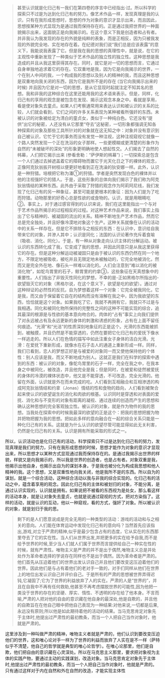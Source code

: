 <blockquote data-pid="E9ug-b2Z">甚至认识就是化归己有一我们在第四卷的序言中已经指出·过。所以科学的探索只不过是为达到化归己有的努力。像艺术作品一样，发现真理是我的认识，只有在我形成思想时，思想的作为对象的意识才显示出来，而且因此，思想按某种方式显现为是通过我而保持存在的。正是通过我把世界的一种面貌揭示出来，这面貌正是向我揭示的。在这个意义下我是创造者和占有者。并非我认为我发现的存在的外貌是纯粹的表象，而是正相反，因为只被我发现的外貌完全地、实在地存在着。在纪德对我们说“我们总是应该表露”的意义下，我能说我表露了它。但是我在我的思想的真理性中，就是说，在它的主观性中重新发现了一种类似于艺术作品的独立性的独立性。这种思想是我造成的并且从我这里获得其存在。同时，就它是对一切的思想而言，它通过自身单独地追求着它的存在。它双重地是我，因为它是向我揭示的世界，一个在别人中间的我，一个构成我的思想以及别人的精神的我，而且这种思想是双重地向我关闭的东西，因为它是我所不是的存在 (当它向我揭示出来的时候) 并且因为它是对一切的思想，是从它显现时起就注定不知其名的思想。我和非我的这种综合在这里还能用我的这术语来表示。但是，同样，化归己有的享用的观念是被包含在发现、揭示这观念本身之中。看就是享用，看是使对象失去童贞。如果人们考察通常用来表达认识和被认识的关系的比较，人们就会看到，它们之间的许多关系表现为某种被看所强奸的东西。未被认识的对象被给定为清白的童贞女，类似于一种纯白色。它还没有“提供”出它的秘密，人还没有从它那里“夺去”这秘密，一切形象都强调无知各种探索的对象及那些工具所针对的对象就在这无知之中：对象并没有意识到自己被认识，它忙于它的事务而没有发觉一种注视，这种注视窥视它就像一个路人突然发现一个正在洗浴的女子那样。一些更模糊或更清楚的形象作为自然的“未被破坏的深处”的形象更明确地使人想起性交。人们揭去了自然的帏幕，人们把它揭示出来 (参看舍勒：“萨伊斯的帏幕”)；一切探索总是包含一个人们通过去掉遮盖着它的障碍物而置它于光天化日之下的裸体的观念，正像阿克狄翁扳开树枝以便更好地看到正在洗澡的狄安娜一样。此外，认识是一种狩猎。培根把它称为潘①的狩猎。学者是突然发现白色的裸体并以他的注视强奸它的猎人。于是，这些形象的总体向我们揭示了我们称为阿克狄翁情结的某种东西。此外由于采取了狩猎的观念作为阿莉阿尼线，我们发现了化归己有的另一种象征，甚至可能是更根本的象征：因为人们是为了吃而狩猎。动物那里的好奇心总是性欲的或食物的。认识，就是用眼睛吃②。事实上，对于通过感官得到的认识来说，我们在这里能指出一个与对于艺术作品所揭示的过程相反的过程。对这种艺术作品来说，我们事实上指出了它与精神的、被凝固的流出的关系。精神不断地生产艺术作品，然而它总是完全独处，并且好像冷漠地对象这个生产。这种关系就像在认识的活动中的关系一样存在。但是它不排除与之相反的东西：在认识中，意识给自我带来它的对象，并渗人其中；认识是同化；法国的认识论著作充斥着食喻（吸收、消化、同化）。于是，有一种从对象走向认识主体的分解运动。被认识的东西转化成了我，它变成了我的思想，并因此同意只是从我这里获得它的存在。但是这种分解运动被凝固只是由于被认识的东西仍然在同一个地方，不限定地被吸收，被吃并且无限定地未被触动的，它完全地被消化，然而又是完全外在地、像石头一样难以消化的。人们会注意到“难以消化的被消化物”，如鸵鸟胃里的石子，鲸胃里的约拿③，这些象征在天真想象中的重要性。人们指出了非毁灭性同化的梦想，不幸的是-正如黑格尔所指出的-欲望毁灭它的对象（黑格尔说，在这个意义下，欲望是吃的欲望）。通过对这种辩证的必然性的反抗，自为梦想着这样一个对象：它完全被我同化，它是我，而又由于保留着它自在的结构而没有溶解在我之中，因为我欲望的东西，恰恰就是这个对象。如果我吃了它，我就不再拥有它，我就只不过是与我相遇。同化和被同化物所保持的完整性之间的这种不可能实现的综合，追其最深的根源是与性欲的基本意向吻合的。肉体的“占有”事实上向我们提供了对永远被占有及永远更新的身体的刺激和诱惑的形象，占有在上面不留任何痕迹。“光滑”和“光洁”的性质深刻地象征的正是这个。光滑的东西能被抓到，被触摸，并且仍然是不能穿透的，仍然在要把它化归己有的爱抚下像水一样逃走的。所以人们在色情的描写中如此注重女子身体的洁白光滑。光滑：在爱抚下重新形成，就像水在石子击人的通道上重新形成一样。同样，我们已看到，恋人的梦想正好是与被爱的对象同一而又使他保持他的个体性：别人应该是我，而又不断地成为别人。这就正是我们在科学的探索中遇到的东西：被认识的对象，像鸵鸟胃里的石子一样，完全在我之中，在我本身之中被同化，被改造，并且他完全是我；但是同时，在被爱和徒然被爱抚的身体的冷漠的裸体状态中，他又是不能穿透，不可改造，完全光滑的。他留在外面，认识就是外在而未完成的吃。人们看到互相融合和互相渗透的构成阿克狄翁情结和约拿（Jonas）情结的性和食物的趋向，人们看到被聚合起来使认识的欲望诞生的消化和肉欲的根基。认识同时是穿透和对表面的爱抚、消化和与不变形的对象有距离的凝视、通过连续的创造而产生的思想和确认这种思想的完全客观独立性。被认识的对象，就是作为物件的我的思想。当我处在探索中的时候我最深的欲望的正是这个：把我的思想把握为物并把物把握为我的思想。把如此多样的意向融合在一起的综合关系只能是一种化归己有的关系。这就是为什么认识的欲望尽管可能显得如此无关利害，仍然是化归己有的关系。认识是拥有所能采取的形式之一。</blockquote><p data-pid="dqZnCt-q">所以，认识活动也是化归己有的活动，科学探索只不过是达到化归己有的努力，发现真理是我们的努力，只有在我形成思想的时候，思想才能作为对象的意识才显现出来，所以思想才以某种方式显现通过我而保持存在的。是通过我揭示出世界的样貌，样貌又是向我揭示的，所以我是世界的创造者，也是占有者。对象双重是我，他揭示出他自身，也揭示出自为的谋划本身。于是我也被分化为构成我思想和他人精神的我。这个思想，又是双重性地向我关闭，他是我所不是的东西。所以自为的谋划，就是一个综合活动，这种综合活动以我与非我的综合实现的。化归己有的活动之中，蕴含着享用的观念。因此化归己有的主体和被划归的对象，不能分离，是通过认识实现的，认识就是拥有。如果说把不被看的东西视为是处女，那么看这样的活动本身，就是让对象失去童贞，也就是说通过窥视的方式，把对方染指了。这样的活动，就是认识的互动，他以一种窥视，看的方式，强奸了对象。所以被认识的对象，就是划归于我的思。</p><blockquote data-pid="6Bvj7VIw">剩下的是人们愿意说成是完全无用的一种类型的活动：游戏的活动和与之相关的意向。人们能在体育运动中发现化归己有的意向吗？当然首先应该指出,游戏,对立于严肃的精神,似乎是最少包含占有的态度，它从实在的东西那里夺去了它的实在性。当人们从世界出发,并把更多的实在给予自我,而不是给予世界的时候,至少当人们就人们属于世界而言提供给自己一种实在性的时候，就有严肃性。唯物主义是严肃的并不是出于偶然,唯物主义总是并处处作为革命者选择的学说存在同样也不是出于偶然。因为革命者是严肃的。他们首先从压迫着他们的世界出发认识自己并且他们要改变这压迫着他们的世界。因此他们是与占有着他们的老对手一致的，对手们同样从他们在世界上的地位出发认识自己并评价自己。于是所有的严肃的思想被世界弄得迟钝,它凝固了;它为了世界的利益放弃了人的实在。严肃的人是“世界的”，并且在自我中不再有任何救助,他甚至不再考虑摆脱世界的可能性,因为他把一类没于世界的存在的坚硬、厚实、惰性、不透明的存在给了他本身。不言而喻,严肃的人把对他的自由的意识藏在他自身的最深处,他是自欺的，并且他的自欺旨在在他自己眼中把他自己表现为一种结果:对他来说,一切都是后果,永远没有原则;所以他是如此期待着他的活动的结果。当马克思肯定对象先于主体时,他提出过严肃性的最初教条，而当一个人把自己当作对象时，他就是严肃的。</blockquote><p data-pid="OZAclc89">这里涉及到一种叫做严肃的精神，唯物主义者就是严肃的，他们认识到要改变压迫他们的世界，这和唯心论对手一样为了世界的利益而放弃了人实在是不一样（萨特似乎不清楚，他自己的哲学就是典型的唯心论哲学）。在唯心论那里，他们是自欺，他们把自由的意识藏在心灵深处。所以在马克思主义那里，要求把对象视为主体的实践产物，要通过主动的实践谋划，改造对象。当马克思肯定对象先于主体时,他提出过严肃性的最初教条，而当一个人把自己当作对象时，他就是严肃的。只有通过这样对于内在自然和外在自然的改造，才能实现主体性</p><p></p>